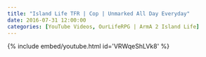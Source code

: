 ```yaml
---
title: "Island Life TFR | Cop | Unmarked All Day Everyday"
date: 2016-07-31 12:00:00
categories: [YouTube Videos, OurLifeRPG | ArmA 2 Island Life]
---
```

{% include embed/youtube.html id='VRWqeShLVk8' %}